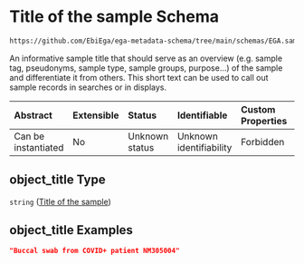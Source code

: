 # Title of the sample Schema

```txt
https://github.com/EbiEga/ega-metadata-schema/tree/main/schemas/EGA.sample.json#/properties/object_title
```

An informative sample title that should serve as an overview (e.g. sample tag, pseudonyms, sample type, sample groups, purpose...) of the sample and differentiate it from others. This short text can be used to call out sample records in searches or in displays.

| Abstract            | Extensible | Status         | Identifiable            | Custom Properties | Additional Properties | Access Restrictions | Defined In                                                                   |
| :------------------ | :--------- | :------------- | :---------------------- | :---------------- | :-------------------- | :------------------ | :--------------------------------------------------------------------------- |
| Can be instantiated | No         | Unknown status | Unknown identifiability | Forbidden         | Allowed               | none                | [EGA.sample.json\*](../../../schemas/EGA.sample.json "open original schema") |

## object\_title Type

`string` ([Title of the sample](ega-17-properties-title-of-the-sample.md))

## object\_title Examples

```json
"Buccal swab from COVID+ patient NM305004"
```
